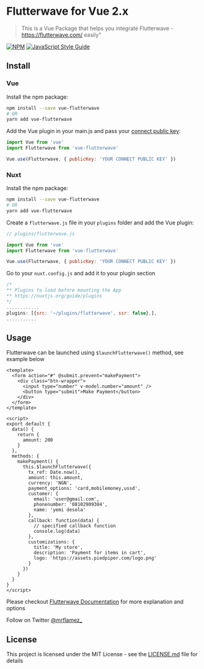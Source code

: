 # Flutterwave for Vue 2.x

> This is a Vue Package that helps you integrate Flutterwave - https://flutterwave.com/ easily"

[![NPM](https://img.shields.io/npm/v/vue-flutterwave.svg)](https://www.npmjs.com/package/vue-flutterwave) [![JavaScript Style Guide](https://img.shields.io/badge/code_style-standard-brightgreen.svg)](https://standardjs.com)


## Install

### Vue

Install the npm package:

```bash
npm install --save vue-flutterwave
# OR
yarn add vue-flutterwave
```

Add the Vue plugin in your main.js and pass your [connect public key](#):

```javascript
import Vue from 'vue'
import Flutterwave from 'vue-flutterwave'

Vue.use(Flutterwave, { publicKey: 'YOUR CONNECT PUBLIC KEY' })
```

### Nuxt

Install the npm package:

```bash
npm install --save vue-flutterwave
# OR
yarn add vue-flutterwave
```

Create a `flutterwave.js` file in your `plugins` folder and add the Vue plugin:

```javascript
// plugins/flutterwave.js

import Vue from 'vue'
import Flutterwave from 'vue-flutterwave'

Vue.use(Flutterwave, { publicKey: 'YOUR CONNECT PUBLIC KEY' })
```

Go to your `nuxt.config.js` and add it to your plugin section

```javascript
/*
** Plugins to load before mounting the App
** https://nuxtjs.org/guide/plugins
*/
............
plugins: [{src: '~/plugins/flutterwave', ssr: false},],
...........

```

## Usage

Flutterwave can be launched using `$launchFlutterwave()` method, see example below

```vue
<template>
  <form action="#" @submit.prevent="makePayment">
    <div class="btn-wrapper">
      <input type="number" v-model.number="amount" />
      <button type="submit">Make Payment</button>
    </div>
  </form>
</template>

<script>
export default {
  data() {
    return {
      amount: 200
    }
  },
  methods: {
    makePayment() {
      this.$launchFlutterwave({
        tx_ref: Date.now(),
        amount: this.amount,
        currency: 'NGN',
        payment_options: 'card,mobilemoney,ussd',
        customer: {
          email: 'user@gmail.com',
          phonenumber: '08102909304',
          name: 'yemi desola'
        },
        callback: function(data) {
          // specified callback function
          console.log(data)
        },
        customizations: {
          title: 'My store',
          description: 'Payment for items in cart',
          logo: 'https://assets.piedpiper.com/logo.png'
        }
      })
    }
  }
}
</script>

```

Please checkout
[Flutterwave Documentation](https://developer.flutterwave.com/docs/flutterwave-standard) for more explanation and options

Follow on Twitter [@mrflamez\_](https://twitter.com/mrflamez_)

## License

This project is licensed under the MIT License - see the [LICENSE.md](LICENSE) file for details

